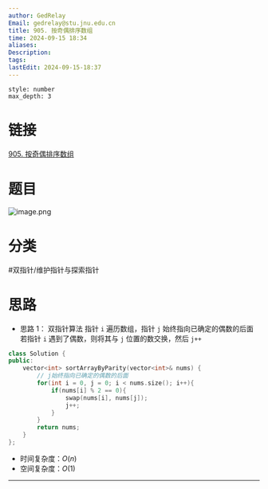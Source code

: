 ```yaml
---
author: GedRelay
Email: gedrelay@stu.jnu.edu.cn
title: 905. 按奇偶排序数组
time: 2024-09-15 18:34
aliases: 
Description: 
tags: 
lastEdit: 2024-09-15-18:37
---
```


```toc
style: number
max_depth: 3
```

# 链接
[905. 按奇偶排序数组](https://leetcode.cn/problems/sort-array-by-parity/) 

# 题目
![image.png](https://ged-pic-bed.oss-cn-guangzhou.aliyuncs.com/img/202409151834153.png)


# 分类
#双指针/维护指针与探索指针 

# 思路
- 思路 1：
双指针算法
指针 `i` 遍历数组，指针 `j` 始终指向已确定的偶数的后面
若指针 `i` 遇到了偶数，则将其与 `j` 位置的数交换，然后 `j++` 

```cpp
class Solution {
public:
    vector<int> sortArrayByParity(vector<int>& nums) {
        // j始终指向已确定的偶数的后面
        for(int i = 0, j = 0; i < nums.size(); i++){
            if(nums[i] % 2 == 0){
                swap(nums[i], nums[j]);
                j++;
            }
        }
        return nums;
    }
};
```


- 时间复杂度：${O\left( n \right)  }$ 
- 空间复杂度：${O\left( 1 \right)  }$ 


---

